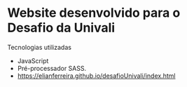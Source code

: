 # Website desenvolvido para o Desafio da Univali

 Tecnologias utilizadas

- JavaScript
- Pré-processador SASS.
- https://elianferreira.github.io/desafioUnivali/index.html
